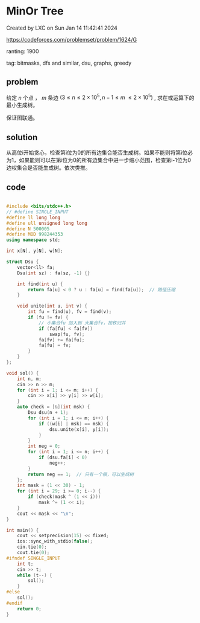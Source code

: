 # MinOr Tree

Created by LXC on Sun Jan 14 11:42:41 2024

https://codeforces.com/problemset/problem/1624/G

ranting: 1900

tag: bitmasks, dfs and similar, dsu, graphs, greedy

## problem

给定 $n$ 个点 ， $m$ 条边 $(3 \le n \le 2 \times 10^5,n - 1 \le m \ \le  2 \times 10^5)$ , 求在或运算下的最小生成树。

保证图联通。

## solution

从高位i开始贪心，检查第i位为0的所有边集合能否生成树。如果不能则将第i位必为1，如果能则可以在第i位为0的所有边集合中进一步缩小范围，检查第i-1位为0边权集合是否能生成树。依次类推。

## code

``` cpp

#include <bits/stdc++.h>
// #define SINGLE_INPUT
#define ll long long
#define ull unsigned long long
#define N 500005
#define MOD 998244353
using namespace std;

int x[N], y[N], w[N];

struct Dsu {
    vector<ll> fa;
    Dsu(int sz) : fa(sz, -1) {}

    int find(int u) {
        return fa[u] < 0 ? u : fa[u] = find(fa[u]);  // 路径压缩
    }

    void unite(int u, int v) {
        int fu = find(u), fv = find(v);
        if (fu != fv) {
            // 小集合fu 加入到 大集合fv，按秩归并
            if (fa[fu] < fa[fv])
                swap(fu, fv);
            fa[fv] += fa[fu];
            fa[fu] = fv;
        }
    }
};

void sol() {
    int n, m;
    cin >> n >> m;
    for (int i = 1; i <= m; i++) {
        cin >> x[i] >> y[i] >> w[i];
    }
    auto check = [&](int msk) {
        Dsu dsu(n + 1);
        for (int i = 1; i <= m; i++) {
            if ((w[i] | msk) == msk) {
                dsu.unite(x[i], y[i]);
            }
        }
        int neg = 0;
        for (int i = 1; i <= n; i++) {
            if (dsu.fa[i] < 0)
                neg++;
        }
        return neg == 1;  // 只有一个根，可以生成树
    };
    int mask = (1 << 30) - 1;
    for (int i = 29; i >= 0; i--) {
        if (check(mask ^ (1 << i)))
            mask ^= (1 << i);
    }
    cout << mask << "\n";
}

int main() {
    cout << setprecision(15) << fixed;
    ios::sync_with_stdio(false);
    cin.tie(0);
    cout.tie(0);
#ifndef SINGLE_INPUT
    int t;
    cin >> t;
    while (t--) {
        sol();
    }
#else
    sol();
#endif
    return 0;
}
```
